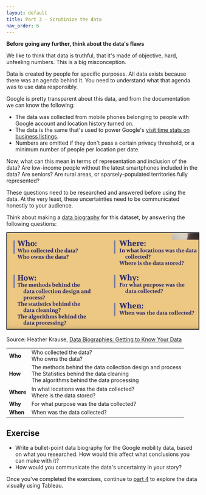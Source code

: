 ```yaml
---
layout: default
title: Part 3 - Scrutinize the data
nav_order: 6
---
```


**Before going any further, think about the data's flaws**

We like to think that data is truthful, that it's made of objective, hard, unfeeling numbers. This is a big misconception.

Data is created by people for specific purposes. All data exists because there was an agenda behind it. You need to understand what that agenda was to use data responsibly.

Google is pretty transparent about this data, and from the documentation we can know the following:

* The data was collected from mobile phones belonging to people with Google account and location history turned on.
* The data is the same that's used to power Google's [visit time stats on business listings](https://support.google.com/business/answer/6263531?hl=en).
* Numbers are omitted if they don't pass a certain privacy threshold, or a minimum number of people per location per date.

Now, what can this mean in terms of representation and inclusion of the data? Are low-income people without the latest smartphones included in the data? Are seniors? Are rural areas, or sparsely-populated territories fully represented? 

These questions need to be researched and answered before using the data. At the very least, these uncertainties need to be communicated honestly to your audience.

Think about making a [data biography](https://gijn.org/2017/03/27/data-biographies-getting-to-know-your-data/) for this dataset, by answering the following questions:

<img src="assets/img/data-biography.png" alt="Data biography questions" width="600" style="border: 2px solid black">  

Source: Heather Krause, [Data Biographies: Getting to Know Your Data](https://gijn.org/2017/03/27/data-biographies-getting-to-know-your-data/)

|      |      |
|:-----|:-----|
|**Who**| Who collected the data?<br>Who owns the data?| 
|**How**| The methods behind the data collection design and process<br>The Statistics behind the data cleaning<br>The algorithms behind the data processing|
|**Where**| In what locations was the data collected?<br>Where is the data stored?|
|**Why**| For what purpose was the data collected?|
|**When**| When was the data collected?|

## Exercise
* Write a bullet-point data biography for the Google mobility data, based on what you researched. How would this affect what conclusions you can make with it?
* How would you communicate the data's uncertainty in your story?

Once you've completed the exercises, continue to [part 4](part4) to explore the data visually using Tableau.



<!-- Edit the content below for the workshop in question. Once you're ready to publish, remove the comment characters e.g. "<!--" at the start and end -->
<!--

After ensuring that you've followed the [Preparatory steps](preparation), open Tableau and follow along with the workshop recording or slides. 

## Workshop recording

<iframe height="480" width="853" allowfullscreen frameborder=0 src="https://echo360.ca/media/4378b2ec-7d0c-4632-a1e4-5a8076a494da/public?autoplay=false&automute=false"></iframe>

View the original [here](https://echo360.ca/media/4378b2ec-7d0c-4632-a1e4-5a8076a494da/public).


## Workshop slides

<div style="position:relative;padding-top:66.25%;">
<iframe src="//docs.google.com/viewer?url=https://github.com/scds/intro-tableau/raw/main/assets/docs/tableau_20201118.pdf?dl=0&hl=en_US&embedded=true" class="gde-frame" style="position:absolute;top:0;left:0;width:100%;height:100%;border:none;" scrolling="no"></iframe>
</div>
[Download as a PDF](https://github.com/scds/intro-tableau/raw/main/assets/docs/tableau_20201118.pdf)
<br>

## Worksheets
**Coming soon!**


-->
